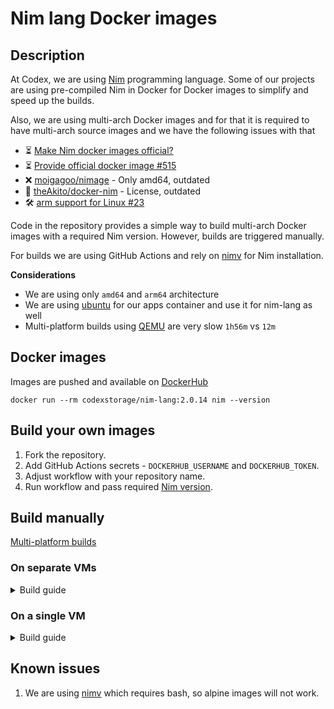 # Nim lang Docker images

## Description

 At Codex, we are using [Nim](https://nim-lang.org) programming language. Some of our projects are using pre-compiled Nim in Docker for Docker images to simplify and speed up the builds.

 Also, we are using multi-arch Docker images and for that it is required to have multi-arch source images and we have the following issues with that
 - :hourglass_flowing_sand: [Make Nim docker images official?](https://forum.nim-lang.org/t/9983)
 - :hourglass_flowing_sand: [Provide official docker image #515](https://github.com/nim-lang/RFCs/issues/515)
 - :x: [moigagoo/nimage](https://github.com/moigagoo/nimage) - Only amd64, outdated
 - :scroll: [theAkito/docker-nim](https://github.com/theAkito/docker-nim) - License, outdated
 - :hammer_and_wrench: [arm support for Linux #23](https://github.com/nim-lang/choosenim/issues/23)

 Code in the repository provides a simple way to build multi-arch Docker images with a required Nim version. However, builds are triggered manually.

 For builds we are using GitHub Actions and rely on [nimv](https://github.com/emizzle/nimv) for Nim installation.

**Considerations**
 - We are using only `amd64` and `arm64` architecture
 - We are using [ubuntu](https://hub.docker.com/_/ubuntu) for our apps container and use it for nim-lang as well
 - Multi-platform builds using [QEMU](https://github.com/docker/setup-qemu-action) are very slow `1h56m` vs `12m`


## Docker images

 Images are pushed and available on [DockerHub](https://hub.docker.com/r/codexstorage/nim-lang/tags)
 ```shell
 docker run --rm codexstorage/nim-lang:2.0.14 nim --version
 ```


## Build your own images

 1. Fork the repository.
 2. Add GitHub Actions secrets - `DOCKERHUB_USERNAME` and `DOCKERHUB_TOKEN`.
 3. Adjust workflow with your repository name.
 4. Run workflow and pass required [Nim version](https://github.com/nim-lang/Nim/tags).


## Build manually

 [Multi-platform builds](https://docs.docker.com/build/building/multi-platform/)


### On separate VMs

<details>
<summary>Build guide</summary>

### Build Docker images on separate VMs

 1. Run `amd64`(`cx32` ,`cpx31`) and `arm64`(`cax21`) VMs on Hetzner

 2. Install Docker

 3. Clone repository
    ```shell
    git clone
    ```

 4. Define variables
    ```shell
    repository="codexstorage/nim-lang"
    nim_version="2.0.14"
    ```

 5. Run the build on each VM
    ```shell
    docker build \
      --tag nim-lang:"${nim_version}" \
      --build-arg NIM_VERSION="${nim_version}" \
      --file Dockerfile .
    ```

 6. Login to DockerHub
    ```shell
    docker login -u <username>
    ```

 7. Push image and get the digest on each VM
    ```shell
    docker image tag nim-lang:"${nim_version}" "${repository}:${nim_version}"

    docker image push ${repository}:${nim_version}
    ```

    We will get a digest for each image and we need to define appropriate variables
    ```shell
    amd64="sha256:43c1ea16d34528b3f195e18ca21f69987a01daaf0ddd5d94b252d37ebace2f5c"
    arm64="sha256:4b4b3d6617c9bc698adefd0a27d1d18c5236016b92ee7ddc8c42311586568d91"
    ```

 8. Create a manifest list for multi-arch image and push it from on one of the VM
    ```shell
    docker buildx imagetools create \
      -t "${repository}:${nim_version}" \
      "${amd64}" \
      "${arm64}"
    ```

Duration
| Platform | Build        | Push        | Size    |
| -------- | ------------ | ----------- | ------- |
| `amd64`  | `8m20.221s`  | `1m17.620s` | `659MB` |
| `arm64`  | `10m20.591s` | `0m48.888s` | `676MB` |

TOTAL: ~ `11m09s`

</details>


### On a single VM

<details>
<summary>Build guide</summary>

### Build Docker images on a single VM

 1. Run `amd64`(`cx32` ,`cpx31`) VM on Hetzner

 2. Install Docker

 3. Clone repository
    ```shell
    git clone
    ```

 4. Define variables
    ```shell
    repository="codexstorage/nim-lang"
    nim_version="2.0.14"
    ```

 5. Create a custom builder
   ```shell
   docker buildx create \
   --name container-builder \
   --driver docker-container \
   --bootstrap --use
   ```

 6. Login to DockerHub
    ```shell
    docker login -u <username>
    ```

 7. Run the build for multiple platforms
    ```shell
    docker buildx build \
      --tag "${repository}:${nim_version}" \
      --build-arg NIM_VERSION="${nim_version}" \
      --platform linux/amd64,linux/arm64 \
      --push \
      --file Dockerfile .
    ```

Duration
| Platform | Build        | Push        | Size    |
| -------- | ------------ | ----------- | ------- |
| `amd64`  | `-`          | `-`         | `613MB` |
| `arm64`  | `13m55.177s` | `0m42.444s` | `425MB` |

TOTAL: ~ `14m35s`

</details>


## Known issues

 1. We are using [nimv](https://github.com/emizzle/nimv) which requires bash, so alpine images will not work.
